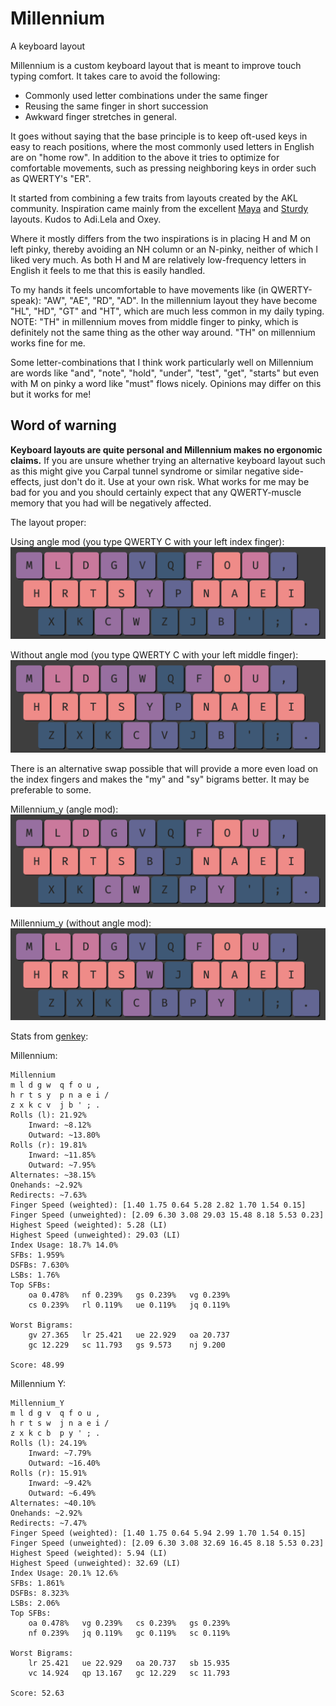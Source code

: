 # Millennium
A keyboard layout

Millennium is a custom keyboard layout that is meant to improve touch typing comfort.
It takes care to avoid the following:
* Commonly used letter combinations under the same finger
* Reusing the same finger in short succession
* Awkward finger stretches in general.

It goes without saying that the base principle is to keep oft-used keys in easy to reach positions, where the most commonly used letters in English are on "home row".
In addition to the above it tries to optimize for comfortable movements, such as pressing neighboring keys in order such as QWERTY's "ER". 

It started from combining a few traits from layouts created by the AKL community.
Inspiration came mainly from the excellent [Maya](https://docs.google.com/document/u/0/d/1_a5Nzbkwyk1o0bvTctZrtgsee9jSP-6I0q3A0_9Mzm0/mobilebasic#h.15eb7sf9z9p9) and [Sturdy](https://docs.google.com/document/u/0/d/1_a5Nzbkwyk1o0bvTctZrtgsee9jSP-6I0q3A0_9Mzm0/mobilebasic#h.gmmedttxvbs3) layouts. Kudos to Adi.Lela and Oxey.

Where it mostly differs from the two inspirations is in placing H and M on left pinky, thereby avoiding an NH column or an N-pinky, neither of which I liked very much. 
As both H and M are relatively low-frequency letters in English it feels to me that this is easily handled.

To my hands it feels uncomfortable to have movements like (in QWERTY-speak): "AW", "AE", "RD", "AD".
In the millennium layout they have become "HL", "HD", "GT" and "HT", which are much less common in my daily typing.
NOTE: "TH" in millennium moves from middle finger to pinky, which is definitely not the same thing as the other way around. "TH" on millennium works fine for me.

Some letter-combinations that I think work particularly well on Millennium are words like "and", "note", "hold", "under", "test", "get", "starts" but even with M on pinky a word like "must" flows nicely.
Opinions may differ on this but it works for me!

## Word of warning
**Keyboard layouts are quite personal and Millennium makes no ergonomic claims.**
If you are unsure whether trying an alternative keyboard layout such as this might give you Carpal tunnel syndrome or similar negative side-effects, just don't do it. Use at your own risk. 
What works for me may be bad for you and you should certainly expect that any QWERTY-muscle memory that you had will be negatively affected.

The layout proper:

Using angle mod (you type QWERTY C with your left index finger):
![Millennium Angle](https://github.com/ijzerbroot/millennium/blob/main/millennium-angle.png)

Without angle mod (you type QWERTY C with your left middle finger):
![Millennium](https://github.com/ijzerbroot/millennium/blob/main/millennium.png)


There is an alternative swap possible that will provide a more even load on the index fingers and makes the "my" and "sy" bigrams better.
It may be preferable to some.

Millennium_y (angle mod):
![Millennium Y](https://github.com/ijzerbroot/millennium/blob/main/millennium_y_angle.png)

Millennium_y (without angle mod):
![Millennium Y](https://github.com/ijzerbroot/millennium/blob/main/millennium_y.png)


Stats from [genkey](https://github.com/semilin/genkey):

Millennium:
```
Millennium
m l d g w  q f o u ,
h r t s y  p n a e i /
z x k c v  j b ' ; .
Rolls (l): 21.92%
	Inward: ~8.12%
	Outward: ~13.80%
Rolls (r): 19.81%
	Inward: ~11.85%
	Outward: ~7.95%
Alternates: ~38.15%
Onehands: ~2.92%
Redirects: ~7.63%
Finger Speed (weighted): [1.40 1.75 0.64 5.28 2.82 1.70 1.54 0.15]
Finger Speed (unweighted): [2.09 6.30 3.08 29.03 15.48 8.18 5.53 0.23]
Highest Speed (weighted): 5.28 (LI)
Highest Speed (unweighted): 29.03 (LI)
Index Usage: 18.7% 14.0%
SFBs: 1.959%
DSFBs: 7.630%
LSBs: 1.76%
Top SFBs:
	oa 0.478%	nf 0.239%	gs 0.239%	vg 0.239%
	cs 0.239%	rl 0.119%	ue 0.119%	jq 0.119%

Worst Bigrams:
	gv 27.365	lr 25.421	ue 22.929	oa 20.737
	gc 12.229	sc 11.793	gs 9.573	nj 9.200

Score: 48.99
```

Millennium Y:
```
Millennium_Y
m l d g v  q f o u ,
h r t s w  j n a e i /
z x k c b  p y ' ; .
Rolls (l): 24.19%
	Inward: ~7.79%
	Outward: ~16.40%
Rolls (r): 15.91%
	Inward: ~9.42%
	Outward: ~6.49%
Alternates: ~40.10%
Onehands: ~2.92%
Redirects: ~7.47%
Finger Speed (weighted): [1.40 1.75 0.64 5.94 2.99 1.70 1.54 0.15]
Finger Speed (unweighted): [2.09 6.30 3.08 32.69 16.45 8.18 5.53 0.23]
Highest Speed (weighted): 5.94 (LI)
Highest Speed (unweighted): 32.69 (LI)
Index Usage: 20.1% 12.6%
SFBs: 1.861%
DSFBs: 8.323%
LSBs: 2.06%
Top SFBs:
	oa 0.478%	vg 0.239%	cs 0.239%	gs 0.239%
	nf 0.239%	jq 0.119%	gc 0.119%	sc 0.119%

Worst Bigrams:
	lr 25.421	ue 22.929	oa 20.737	sb 15.935
	vc 14.924	qp 13.167	gc 12.229	sc 11.793

Score: 52.63
```
